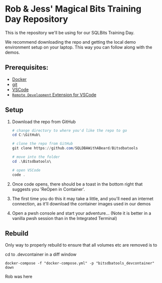 # Rob & Jess' Magical Bits Training Day Repository

This is the repository we'll be using for our SQLBits Training Day.

We recommend downloading the repo and getting the local demo environment setup on your laptop. This way you can follow along with the demos.

## Prerequisites:

- [Docker](https://www.docker.com/get-started)
- [git](https://git-scm.com/downloads)
- [VSCode](https://code.visualstudio.com/download)
- [`Remote Development` Extension for VSCode](https://marketplace.visualstudio.com/items?itemName=ms-vscode-remote.vscode-remote-extensionpack)

## Setup

1. Download the repo from GitHub
    ```PowerShell
    # change directory to where you'd like the repo to go
    cd C:\GitHub\

    # clone the repo from GitHub
    git clone https://github.com/SQLDBAWithABeard/Bitsdbatools

    # move into the folder
    cd .\Bitsdbatools\

    # open VSCode
    code .
    ```

754662. Once code opens, there should be a toast in the bottom right that suggests you 'ReOpen in Container'.
1. The first time you do this it may take a little, and you'll need an internet connection, as it'll download the container images used in our demos
45784578. Open a pwsh console and start your adventure... (Note it is better in a vanilla pwsh session than in the Integrated Terminal)


## Rebuild

Only way to properly rebuild to ensure that all volumes etc are removed is to

cd to .devcontainer in a diff window

`docker-compose -f "docker-compose.yml" -p "bitsdbatools_devcontainer" down`

Rob was here